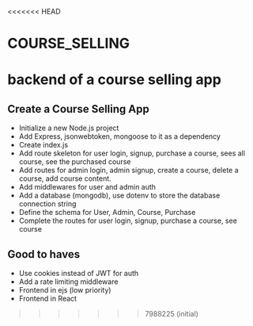 <<<<<<< HEAD
# COURSE_SELLING
backend of a course selling app
=======
## Create a Course Selling App

-   Initialize a new Node.js project
-   Add Express, jsonwebtoken, mongoose to it as a dependency
-   Create index.js
-   Add route skeleton for user login, signup, purchase a course, sees all course, see the purchased course
-   Add routes for admin login, admin signup, create a course, delete a course, add course content.
-   Add middlewares for user and admin auth
-   Add a database (mongodb), use dotenv to store the database connection string
-   Define the schema for User, Admin, Course, Purchase
-   Complete the routes for user login, signup, purchase a course, see course

## Good to haves

-   Use cookies instead of JWT for auth
-   Add a rate limiting middleware
-   Frontend in ejs (low priority)
-   Frontend in React
>>>>>>> 7988225 (initial)
